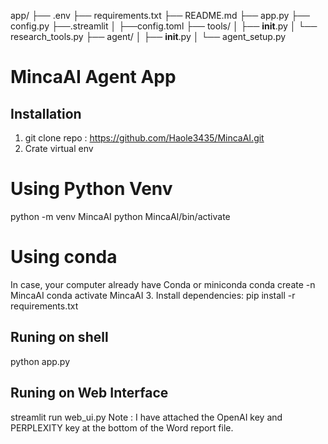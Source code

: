 app/
├── .env
├── requirements.txt
├── README.md
├── app.py
├── config.py
├──.streamlit
│   ├──config.toml
├── tools/
│   ├── __init__.py
│   └── research_tools.py
├── agent/
│   ├── __init__.py
│   └── agent_setup.py
# MincaAI Agent App

## Installation
1. git clone repo : https://github.com/Haole3435/MincaAI.git
2. Crate virtual env
# Using Python Venv
python -m venv MincaAI
python MincaAI/bin/activate
# Using conda 
In case, your computer already have Conda or miniconda 
conda create -n MincaAI
conda activate MincaAI
3. Install dependencies:
pip install -r requirements.txt
## Runing on shell
python app.py
## Runing on Web Interface
streamlit run web_ui.py
Note : I have attached the OpenAI key and PERPLEXITY key at the bottom of the Word report file.
